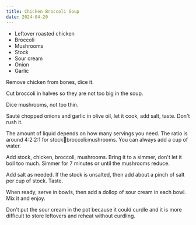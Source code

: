 ```yaml
---
title: Chicken Broccoli Soup
date: 2024-04-20
---
```


- Leftover roasted chicken
- Broccoli
- Mushrooms
- Stock
- Sour cream
- Onion
- Garlic

Remove chicken from bones, dice it.

Cut broccoli in halves so they are not too big in the soup.

Dice mushrooms, not too thin.

Sauté chopped onions and garlic in olive oil, let it cook, add salt, taste. Don't rush it.

The amount of liquid depends on how many servings you need. The ratio is around 4:2:2:1 for stock:chicken:broccoli:mushrooms. You can always add a cup of water.

Add stock, chicken, broccoli, mushrooms. Bring it to a simmer, don't let it boil too much. Simmer for 7 minutes or until the mushrooms reduce.

Add salt as needed. If the stock is unsalted, then add about a pinch of salt per cup of stock. Taste.

When ready, serve in bowls, then add a dollop of sour cream in each bowl. Mix it and enjoy.

Don't put the sour cream in the pot because it could curdle and it is more difficult to store leftovers and reheat without curdling.
